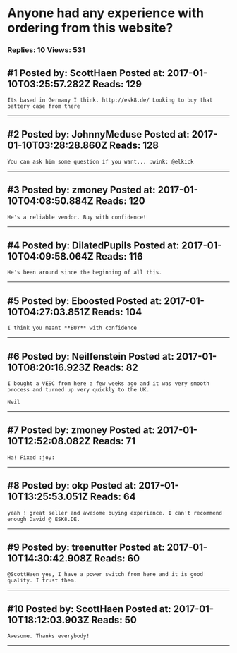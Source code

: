 # Anyone had any experience with ordering from this website?

### Replies: 10 Views: 531

## \#1 Posted by: ScottHaen Posted at: 2017-01-10T03:25:57.282Z Reads: 129

```
Its based in Germany I think. http://esk8.de/ Looking to buy that battery case from there
```

---
## \#2 Posted by: JohnnyMeduse Posted at: 2017-01-10T03:28:28.860Z Reads: 128

```
You can ask him some question if you want... :wink: @elkick
```

---
## \#3 Posted by: zmoney Posted at: 2017-01-10T04:08:50.884Z Reads: 120

```
He's a reliable vendor. Buy with confidence!
```

---
## \#4 Posted by: DilatedPupils Posted at: 2017-01-10T04:09:58.064Z Reads: 116

```
He's been around since the beginning of all this.
```

---
## \#5 Posted by: Eboosted Posted at: 2017-01-10T04:27:03.851Z Reads: 104

```
I think you meant **BUY** with confidence
```

---
## \#6 Posted by: Neilfenstein Posted at: 2017-01-10T08:20:16.923Z Reads: 82

```
I bought a VESC from here a few weeks ago and it was very smooth process and turned up very quickly to the UK. 

Neil
```

---
## \#7 Posted by: zmoney Posted at: 2017-01-10T12:52:08.082Z Reads: 71

```
Ha! Fixed :joy:
```

---
## \#8 Posted by: okp Posted at: 2017-01-10T13:25:53.051Z Reads: 64

```
yeah ! great seller and awesome buying experience. I can't recommend enough David @ ESK8.DE.
```

---
## \#9 Posted by: treenutter Posted at: 2017-01-10T14:30:42.908Z Reads: 60

```
@ScottHaen yes, I have a power switch from here and it is good quality. I trust them.
```

---
## \#10 Posted by: ScottHaen Posted at: 2017-01-10T18:12:03.903Z Reads: 50

```
Awesome. Thanks everybody!
```

---
